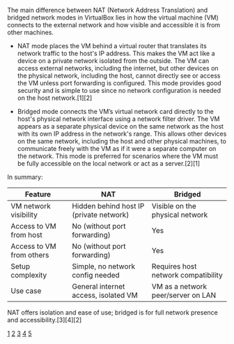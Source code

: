 The main difference between NAT (Network Address Translation) and bridged network modes in VirtualBox lies in how the virtual
machine (VM) connects to the external network and how visible and accessible it is from other machines.

- NAT mode places the VM behind a virtual router that translates its network traffic to the host's IP address. This makes the
  VM act like a device on a private network isolated from the outside. The VM can access external networks, including the
  internet, but other devices on the physical network, including the host, cannot directly see or access the VM unless port
  forwarding is configured. This mode provides good security and is simple to use since no network configuration is needed on
  the host network.[1][2]

- Bridged mode connects the VM’s virtual network card directly to the host's physical network interface using a network
  filter driver. The VM appears as a separate physical device on the same network as the host with its own IP address in the
  network's range. This allows other devices on the same network, including the host and other physical machines, to
  communicate freely with the VM as if it were a separate computer on the network. This mode is preferred for scenarios where
  the VM must be fully accessible on the local network or act as a server.[2][1]

In summary:

| Feature                  | NAT                                     | Bridged                             |
| ------------------------ | --------------------------------------- | ----------------------------------- |
| VM network visibility    | Hidden behind host IP (private network) | Visible on the physical network     |
| Access to VM from host   | No (without port forwarding)            | Yes                                 |
| Access to VM from others | No (without port forwarding)            | Yes                                 |
| Setup complexity         | Simple, no network config needed        | Requires host network compatibility |
| Use case                 | General internet access, isolated VM    | VM as a network peer/server on LAN  |

NAT offers isolation and ease of use; bridged is for full network presence and accessibility.[3][4][2]

[1](https://www.youtube.com/watch?v=2Fkf6Kysh7I) [2](https://www.virtualbox.org/manual/ch06.html)
[3](https://www.reddit.com/r/virtualbox/comments/oiankt/network_bridged_adapter_or_nat_or/)
[4](https://blog.devgenius.io/choosing-the-right-virtualbox-network-adapter-nat-host-only-or-bridged-188003a260de)
[5](https://backup.education/showthread.php?tid=3034)
